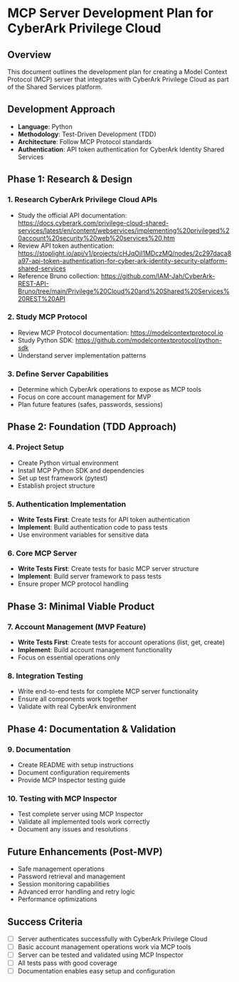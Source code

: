 # MCP Server Development Plan for CyberArk Privilege Cloud

## Overview
This document outlines the development plan for creating a Model Context Protocol (MCP) server that integrates with CyberArk Privilege Cloud as part of the Shared Services platform.

## Development Approach
- **Language**: Python
- **Methodology**: Test-Driven Development (TDD)
- **Architecture**: Follow MCP Protocol standards
- **Authentication**: API token authentication for CyberArk Identity Shared Services

## Phase 1: Research & Design

### 1. Research CyberArk Privilege Cloud APIs
- Study the official API documentation: https://docs.cyberark.com/privilege-cloud-shared-services/latest/en/content/webservices/implementing%20privileged%20account%20security%20web%20services%20.htm
- Review API token authentication: https://stoplight.io/api/v1/projects/cHJqOjI1MDczMQ/nodes/2c297daca8a97-api-token-authentication-for-cyber-ark-identity-security-platform-shared-services
- Reference Bruno collection: https://github.com/IAM-Jah/CyberArk-REST-API-Bruno/tree/main/Privilege%20Cloud%20and%20Shared%20Services%20REST%20API

### 2. Study MCP Protocol
- Review MCP Protocol documentation: https://modelcontextprotocol.io
- Study Python SDK: https://github.com/modelcontextprotocol/python-sdk
- Understand server implementation patterns

### 3. Define Server Capabilities
- Determine which CyberArk operations to expose as MCP tools
- Focus on core account management for MVP
- Plan future features (safes, passwords, sessions)

## Phase 2: Foundation (TDD Approach)

### 4. Project Setup
- Create Python virtual environment
- Install MCP Python SDK and dependencies
- Set up test framework (pytest)
- Establish project structure

### 5. Authentication Implementation
- **Write Tests First**: Create tests for API token authentication
- **Implement**: Build authentication code to pass tests
- Use environment variables for sensitive data

### 6. Core MCP Server
- **Write Tests First**: Create tests for basic MCP server structure
- **Implement**: Build server framework to pass tests
- Ensure proper MCP protocol handling

## Phase 3: Minimal Viable Product

### 7. Account Management (MVP Feature)
- **Write Tests First**: Create tests for account operations (list, get, create)
- **Implement**: Build account management functionality
- Focus on essential operations only

### 8. Integration Testing
- Write end-to-end tests for complete MCP server functionality
- Ensure all components work together
- Validate with real CyberArk environment

## Phase 4: Documentation & Validation

### 9. Documentation
- Create README with setup instructions
- Document configuration requirements
- Provide MCP Inspector testing guide

### 10. Testing with MCP Inspector
- Test complete server using MCP Inspector
- Validate all implemented tools work correctly
- Document any issues and resolutions

## Future Enhancements (Post-MVP)
- Safe management operations
- Password retrieval and management
- Session monitoring capabilities
- Advanced error handling and retry logic
- Performance optimizations

## Success Criteria
- [ ] Server authenticates successfully with CyberArk Privilege Cloud
- [ ] Basic account management operations work via MCP tools
- [ ] Server can be tested and validated using MCP Inspector
- [ ] All tests pass with good coverage
- [ ] Documentation enables easy setup and configuration
